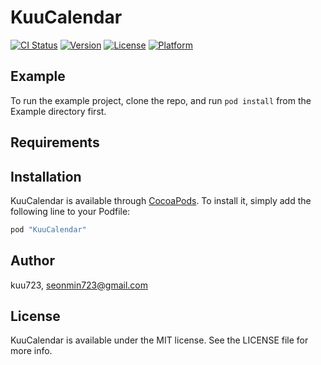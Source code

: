 # KuuCalendar

[![CI Status](http://img.shields.io/travis/kuu723/KuuCalendar.svg?style=flat)](https://travis-ci.org/kuu723/KuuCalendar)
[![Version](https://img.shields.io/cocoapods/v/KuuCalendar.svg?style=flat)](http://cocoapods.org/pods/KuuCalendar)
[![License](https://img.shields.io/cocoapods/l/KuuCalendar.svg?style=flat)](http://cocoapods.org/pods/KuuCalendar)
[![Platform](https://img.shields.io/cocoapods/p/KuuCalendar.svg?style=flat)](http://cocoapods.org/pods/KuuCalendar)

## Example

To run the example project, clone the repo, and run `pod install` from the Example directory first.

## Requirements

## Installation

KuuCalendar is available through [CocoaPods](http://cocoapods.org). To install
it, simply add the following line to your Podfile:

```ruby
pod "KuuCalendar"
```

## Author

kuu723, seonmin723@gmail.com

## License

KuuCalendar is available under the MIT license. See the LICENSE file for more info.
